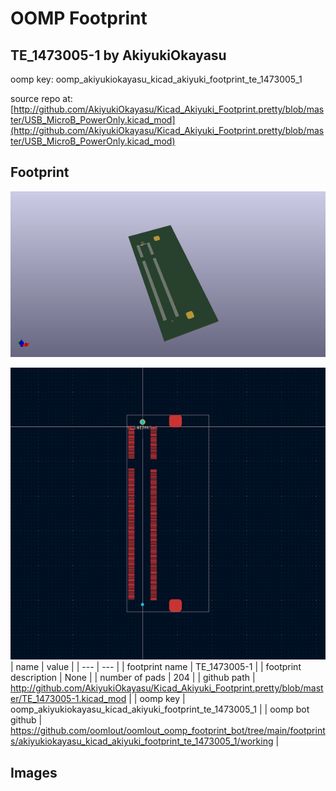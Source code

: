 # OOMP Footprint  
## TE_1473005-1  by AkiyukiOkayasu  
  
oomp key: oomp_akiyukiokayasu_kicad_akiyuki_footprint_te_1473005_1  
  
source repo at: [http://github.com/AkiyukiOkayasu/Kicad_Akiyuki_Footprint.pretty/blob/master/USB_MicroB_PowerOnly.kicad_mod](http://github.com/AkiyukiOkayasu/Kicad_Akiyuki_Footprint.pretty/blob/master/USB_MicroB_PowerOnly.kicad_mod)  
## Footprint  
  
[![working_kicad_pcb_3d.png](working_kicad_pcb_3d_600.png)](working_kicad_pcb_3d.png)  
  
[![working.png](working_600.png)](working.png)  
| name | value | 
| --- | --- | 
| footprint name | TE_1473005-1 | 
| footprint description | None | 
| number of pads | 204 | 
| github path | http://github.com/AkiyukiOkayasu/Kicad_Akiyuki_Footprint.pretty/blob/master/TE_1473005-1.kicad_mod | 
| oomp key | oomp_akiyukiokayasu_kicad_akiyuki_footprint_te_1473005_1 | 
| oomp bot github | https://github.com/oomlout/oomlout_oomp_footprint_bot/tree/main/footprints/akiyukiokayasu_kicad_akiyuki_footprint_te_1473005_1/working | 
## Images  
